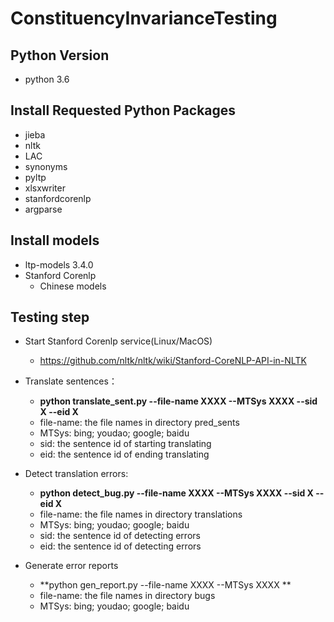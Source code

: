 # ConstituencyInvarianceTesting
## Python Version

- python 3.6

## Install Requested Python Packages

- jieba
- nltk
- LAC
- synonyms
- pyltp
- xlsxwriter
- stanfordcorenlp
- argparse

## Install models

- ltp-models 3.4.0
- Stanford Corenlp 
  - Chinese models

## Testing step
- Start Stanford Corenlp service(Linux/MacOS)
  - https://github.com/nltk/nltk/wiki/Stanford-CoreNLP-API-in-NLTK
- Translate sentences：
  - **python translate_sent.py --file-name XXXX --MTSys XXXX --sid X --eid X**
  - file-name: the file names in directory pred_sents
  - MTSys: bing; youdao; google; baidu
  - sid: the sentence id of starting translating
  - eid: the sentence id of ending translating
  
- Detect translation errors:
  - **python detect_bug.py --file-name XXXX --MTSys XXXX --sid X --eid X**
  - file-name: the file names in directory translations
  - MTSys: bing; youdao; google; baidu
  - sid: the sentence id of detecting errors
  - eid: the sentence id of detecting errors

- Generate error reports
  - **python gen_report.py --file-name XXXX --MTSys XXXX **
  - file-name: the file names in directory bugs
  - MTSys: bing; youdao; google; baidu

